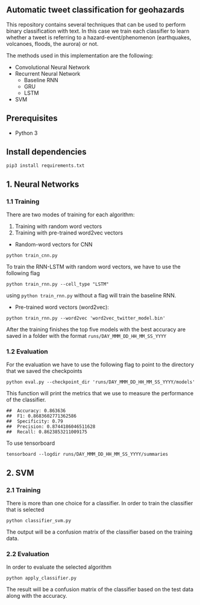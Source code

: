 ## Automatic tweet classification for geohazards

This repository contains several techniques that can be used to perform
binary classification with text. In this case we train each classifier
to learn whether a tweet is referring to a hazard-event/phenomenon
(earthquakes, volcanoes, floods, the aurora) or not.

The methods used in this implementation are the following:

-   Convolutional Neural Network
-   Recurrent Neural Network
    -   Baseline RNN
    -   GRU
    -   LSTM
-   SVM

Prerequisites
-------------

-   Python 3

Install dependencies
--------------------

    pip3 install requirements.txt

## 1. Neural Networks

### 1.1 Training
There are two modes of training for each algorithm:

1.  Training with random word vectors  
2.  Training with pre-trained word2vec vectors

-   Random-word vectors for CNN

<!-- -->

    python train_cnn.py

To train the RNN-LSTM with random word vectors, we have to use the
following flag

    python train_rnn.py --cell_type "LSTM"

using `python train_rnn.py` without a flag will train the baseline RNN.

-   Pre-trained word vectors (word2vec):

<!-- -->

    python train_rnn.py --word2vec 'word2vec_twitter_model.bin'

After the training finishes the top five models with the best accuracy
are saved in a folder with the format `runs/DAY_MMM_DD_HH_MM_SS_YYYY`

### 1.2 Evaluation

For the evaluation we have to use the following flag to point to the
directory that we saved the checkpoints

    python eval.py --checkpoint_dir 'runs/DAY_MMM_DD_HH_MM_SS_YYYY/models'

This function will print the metrics that we use to measure the
performance of the classifier.

    ##  Accuracy: 0.863636 
    ##  F1: 0.8683602771362586 
    ##  Specificity: 0.79
    ##  Precision: 0.8744186046511628 
    ##  Recall: 0.8623853211009175

To use tensorboard

    tensorboard --logdir runs/DAY_MMM_DD_HH_MM_SS_YYYY/summaries
## 2. SVM

### 2.1 Training

There is more than one choice for a classifier. 
In order to train the classifier that is selected

```
python classifier_svm.py
```

The output will be a confusion matrix of the classifier based on the training data.

### 2.2 Evaluation

In order to evaluate the selected algorithm

```
python apply_classifier.py
```

The result will be a confusion matrix of the classifier based on the test data along with the accuracy.
